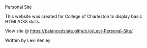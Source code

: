 Personal Site

This website was created for College of Charleston
to display basic HTML/CSS skills. 

View site @ https://balancedslate.github.io/Levi-Personal-Site/

Written by Levi Kenley

